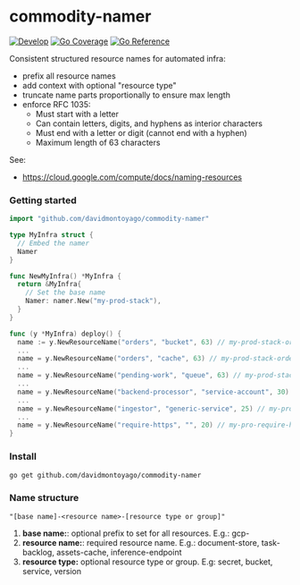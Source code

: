 # commodity-namer

[![Develop](https://github.com/davidmontoyago/commodity-namer/actions/workflows/develop.yaml/badge.svg)](https://github.com/davidmontoyago/commodity-namer/actions/workflows/develop.yaml) [![Go Coverage](https://raw.githubusercontent.com/wiki/davidmontoyago/commodity-namer/coverage.svg)](https://raw.githack.com/wiki/davidmontoyago/commodity-namer/coverage.html) [![Go Reference](https://pkg.go.dev/badge/github.com/davidmontoyago/commodity-namer.svg)](https://pkg.go.dev/github.com/davidmontoyago/commodity-namer)

Consistent structured resource names for automated infra:

- prefix all resource names
- add context with optional "resource type"
- truncate name parts proportionally to ensure max length
- enforce RFC 1035:
  - Must start with a letter
  - Can contain letters, digits, and hyphens as interior characters
  - Must end with a letter or digit (cannot end with a hyphen)
  - Maximum length of 63 characters

See:
- https://cloud.google.com/compute/docs/naming-resources

### Getting started

```go
import "github.com/davidmontoyago/commodity-namer"

type MyInfra struct {
  // Embed the namer
  Namer
}

func NewMyInfra() *MyInfra {
  return &MyInfra{
    // Set the base name
    Namer: namer.New("my-prod-stack"),
  }
}

func (y *MyInfra) deploy() {
  name := y.NewResourceName("orders", "bucket", 63) // my-prod-stack-orders-bucket
  ...
  name = y.NewResourceName("orders", "cache", 63) // my-prod-stack-orders-cache
  ...
  name = y.NewResourceName("pending-work", "queue", 63) // my-prod-stack-pending-work-queue
  ...
  name = y.NewResourceName("backend-processor", "service-account", 30) // my-prod-backend-pr-service-a
  ...
  name = y.NewResourceName("ingestor", "generic-service", 25) // my-prod-inges-generic-s
  ...
  name = y.NewResourceName("require-https", "", 20) // my-pro-require-https
}
```

### Install

```sh
go get github.com/davidmontoyago/commodity-namer
```


### Name structure

`"[base name]-<resource name>-[resource type or group]"`

1. **base name:**: optional prefix to set for all resources. E.g.: gcp-
2. **resource name:**: required resource name. E.g.: document-store, task-backlog, assets-cache, inference-endpoint
3. **resource type:** optional resource type or group. E.g: secret, bucket, service, version

